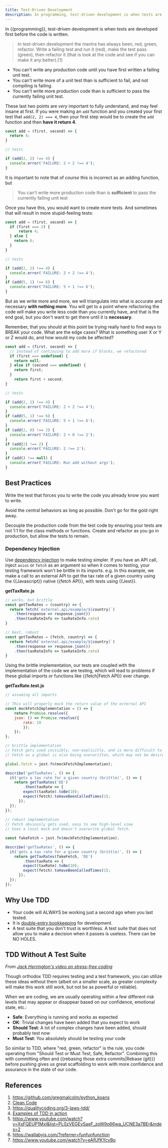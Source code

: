 ```yaml
---
title: Test-Driven Development
description: In programming, test-driven development is when tests are developed first before the code is written.
---
```


In {{programming}}, test-driven development is when tests are developed first before the code is written. 

> In test-driven development the mantra has always been, red, green, refactor. Write a failing test and run it (red), make the test pass (green), then refactor it (that is look at the code and see if you can make it any better).[1]

- You can’t write any production code until you have first written a failing unit test.
- You can’t write more of a unit test than is sufficient to fail, and not compiling is failing.
- You can’t write more production code than is sufficient to pass the currently failing unit test.

These last two points are *very* important to fully understand, and may feel insane at first. If you were making an `add` function and you created your first test that `add(2, 2) === 4`, then your first step would be to create the `add` function and then **have it return 4**. 

```javascript
const add = (first, second) => {
  return 4;
}

// tests

if (add(2, 2) !== 4) {
  console.error('FAILURE: 2 + 2 !== 4');
}
```

It is important to note that of *course* this is incorrect as an adding function, but 

> You can’t write more production code than is **sufficient** to pass the currently failing unit test

Once you have this, you would want to create more tests. And sometimes that will result in more stupid-feeling tests:

```javascript
const add = (first, second) => {
  if (first === 2) {
 	  return 4; 
  } else {
    return 6;
  }
}

// tests

if (add(2, 2) !== 4) {
  console.error('FAILURE: 2 + 2 !== 4');
}
if (add(5, 1) !== 6) {
  console.error('FAILURE: 5 + 1 !== 6');
}
```

But as we write more and more, we will triangulate into what is accurate and necessary **with nothing more**. You will get to a point where refactoring the code will make you write less code than you currently have, and that is the end goal, but you don't want to get there until it is **necessary**.

Remember, that you should at this point be trying really hard to find ways to BREAK your code. What are the edge cases? What is something user X or Y or Z would do, and how would my code be affected?

```javascript
const add = (first, second) => {
  // Instead of continuing to add more if blocks, we refactored
  if (first === undefined) {
    return null;
  } else if (second === undefined) {
    return first;
  }
	return first + second;
}

// tests

if (add(2, 2) !== 4) {
  console.error('FAILURE: 2 + 2 !== 4');
}
if (add(5, 1) !== 6) {
  console.error('FAILURE: 5 + 1 !== 6');
}
if (add(2, 0) !== 2) {
  console.error('FAILURE: 2 + 0 !== 2');
}
if (add(2) !== 2) {
  console.error('FAILURE: 2 !== 2');
}
if (add() !== null) {
  console.error('FAILURE: Run add without args');
}
```

## Best Practices

Write the test that forces you to write the code you already know you want to write. 

Avoid the central behaviors as long as possible. Don't go for the gold right away. 

Decouple the production code from the test code by ensuring your tests are not 1:1 for the class methods or functions. Create and refactor as you go in production, but allow the tests to remain.

### Dependency Injection

Use [dependency injection](https://en.wikipedia.org/wiki/Dependency_injection) to make testing simpler. If you have an API call, inject `axios` or `fetch` as an argument so when it comes to testing, your testing framework won't be brittle in its imports. e.g. In this example, we make a call to an external API to get the tax rate of a given country using the {{Javascript}} native {{fetch API}}, with tests using {{Jest}}.

**getTaxRate.js**

```javascript
// works, but brittle
const getTaxRates = (country) => {
  return fetch(`external.api/example/${country}`)
  	.then(response => response.json())
  	.then(taxRateInfo => taxRateInfo.rate)
}

// best, robust
const getTaxRates = (fetch, country) => {
  return fetch(`external.api/example/${country}`)
  	.then(response => response.json())
  	.then(taxRateInfo => taxRateInfo.rate)
}
```

Using the brittle implementation, our tests are coupled with the implementation of the code we are testing, which will lead to problems if these global imports or functions like {{fetch|Fetch API}} ever change.

**getTaxRate.test.js**

```javascript
// assuming all imports

// This will properly mock the return value of the external API
const mockFetchImplementation = () => {
	return Promise.resolve({
  	json: () => Promise.resolve({
  		rate: 10
		});
	});
};

// brittle implementation
// Fetch gets used invisibly, non-explicitly, and is more difficult to see what is happening.
// Fetch as a global is also being overwritten, which may not be desired for future tests.

global.fetch = jest.fn(mockFetchImplementation);

describe('getTaxRates', () => {
  it('gets a tax rate for a given country (brittle)', () => {
    return getTaxRates('DE')
    	.then(taxRate => {
      	expect(taxRate).toBe(10);
      	expect(fetch).toHaveBeenCalledTimes(1);
      });
  });
});
  
// robust implementation
// Fetch obviously gets used, easy to see high-level view
// Uses a local mock and doesn't overwrite global fetch.

const fakeFetch = jest.fn(mockFetchImplementation);

describe('getTaxRates', () => {
  it('gets a tax rate for a given country (brittle)', () => {
    return getTaxRates(fakeFetch, 'DE')
    	.then(taxRate => {
      	expect(taxRate).toBe(10);
      	expect(fetch).toHaveBeenCalledTimes(1);
      });
  });
});
```

## Why Use TDD

- Your code will ALWAYS be working just a second ago when you last tested.
- It is [double-entry bookkeeping](https://en.wikipedia.org/wiki/Double-entry_bookkeeping) for development.
- A test suite that you don't trust is worthless. A test suite that does not allow you to make a decision when it passes is useless. There can be NO HOLES.

## TDD Without A Test Suite

*From [Jack Herrington's video on stress-free coding](https://www.youtube.com/watch?v=eAfUfKYcvBo)*

Though orthodox TDD requires testing and a test framework, you can utilize these ideas without them (albeit on a smaller scale, as greater complexity will make this work still *work*, but not be as powerful or reliable). 

When we are coding, we are usually operating within a few different risk levels that may appear or disappear based on our confidence, emotional state, etc.: 

* **Safe**: Everything is running and works as expected
* **OK**: Trivial changes have been added that you expect to work
* **Should Test**: A lot of complex changes have been added, should probably test now
* **Must Test**: You absolutely should be testing your code

So similar to TDD, where "red, green, refactor" is the rule, you code operating from "Should Test or Must Test, Safe, Refactor". Combining this with committing often and {{rebasing those extra commits|Rebase (git)}} before pushing gives us great scaffolding to work with more confidence and assurance in the state of our code.

## References

1. https://github.com/gregmalcolm/python_koans
2. [Clean Code](https://openlibrary.org/works/OL3526663W/Clean_code)
3. https://qualitycoding.org/3-laws-tdd/
4. [Examples of TDD in action](https://www.youtube.com/watch?v=58jGpV2Cg50)
5. https://www.youtube.com/watch?v=XsFQEUP1MxI&list=PL0zVEGEvSaeF_zoW9o66wa_UCNE3a7BEr&index=2
6. https://wallabyjs.com/?referrer=funfunfunction
6. https://www.youtube.com/watch?v=eAfUfKYcvBo